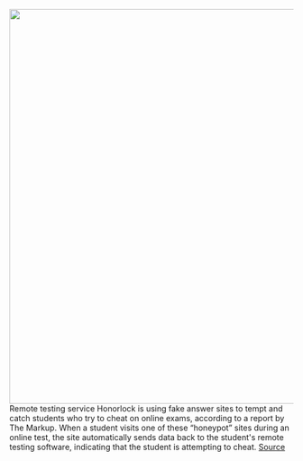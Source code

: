 <img src='https://cdn.vox-cdn.com/thumbor/nqshXNuxQxv13EHAW0ZGmZAGCSg=/0x0:5474x3650/1200x800/filters:focal(2300x1388:3174x2262)/cdn.vox-cdn.com/uploads/chorus_image/image/70517583/1228454781.0.jpg' width='700px' /><br/>
Remote testing service Honorlock is using fake answer sites to tempt and catch students who try to cheat on online exams, according to a report by The Markup. When a student visits one of these “honeypot” sites during an online test, the site automatically sends data back to the student's remote testing software, indicating that the student is attempting to cheat.
<a href='https://www.theverge.com/2022/2/16/22937125/honorlock-remote-proctor-cheating-honeypot-fake-test-answers'> Source <a/>